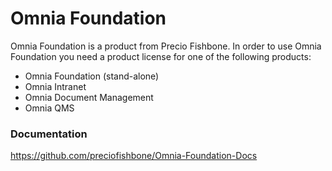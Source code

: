 # Omnia Foundation

Omnia Foundation is a product from Precio Fishbone. In order to use Omnia Foundation you need a product license for one of the following products:

* Omnia Foundation (stand-alone)
* Omnia Intranet
* Omnia Document Management
* Omnia QMS

### Documentation
https://github.com/preciofishbone/Omnia-Foundation-Docs
